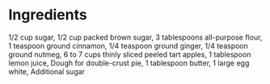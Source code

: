 # Ingredients
1/2 cup sugar,
1/2 cup packed brown sugar,
3 tablespoons all-purpose flour,
1 teaspoon ground cinnamon,
1/4 teaspoon ground ginger,
1/4 teaspoon ground nutmeg,
6 to 7 cups thinly sliced peeled tart apples,
1 tablespoon lemon juice,
Dough for double-crust pie,
1 tablespoon butter,
1 large egg white,
Additional sugar
